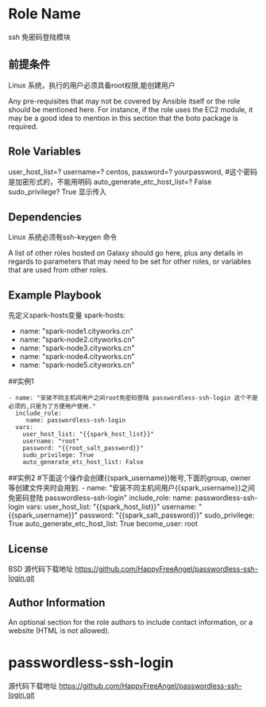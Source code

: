 Role Name
=========

ssh 免密码登陆模块

前提条件
------------
Linux 系统，执行的用户必须具备root权限,能创建用户


Any pre-requisites that may not be covered by Ansible itself or the role should be mentioned here. For instance, if the role uses the EC2 module, it may be a good idea to mention in this section that the boto package is required.

Role Variables
--------------
   user_host_list=?
   username=? centos,
   password=? yourpassword, #这个密码是加密形式的，不能用明码
   auto_generate_etc_host_list=? False
   sudo_privilege? True 显示传入

Dependencies
------------
Linux 系统必须有ssh-keygen 命令

A list of other roles hosted on Galaxy should go here, plus any details in regards to parameters that may need to be set for other roles, or variables that are used from other roles.

Example Playbook
----------------

先定义spark-hosts变量
spark-hosts:
  - name: "spark-node1.cityworks.cn"
  - name: "spark-node2.cityworks.cn"
  - name: "spark-node3.cityworks.cn"
  - name: "spark-node4.cityworks.cn"   
  - name: "spark-node5.cityworks.cn"
  

##实例1

    - name: "安装不同主机间用户之间root免密码登陆 passwordless-ssh-login 这个不是必须的,只是为了方便用户使用."
      include_role:
         name: passwordless-ssh-login
      vars:
        user_host_list: "{{spark_host_list}}"
        username: "root"
        password: "{{root_salt_password}}"
        sudo_privilege: True
        auto_generate_etc_host_list: False

##实例2
    #下面这个操作会创建{{spark_username}}帐号,下面的group, owner 等创建文件夹时会用到.
    - name: "安装不同主机间用户{{spark_username}}之间免密码登陆 passwordless-ssh-login"
      include_role:
         name: passwordless-ssh-login
      vars:
        user_host_list: "{{spark_host_list}}"
        username: "{{spark_username}}"
        password: "{{spark_salt_password}}"
        sudo_privilege: True
        auto_generate_etc_host_list: True
      become_user: root
      


License
-------

BSD
源代码下载地址
https://github.com/HappyFreeAngel/passwordless-ssh-login.git

Author Information
------------------

An optional section for the role authors to include contact information, or a website (HTML is not allowed).
# passwordless-ssh-login
源代码下载地址
https://github.com/HappyFreeAngel/passwordless-ssh-login.git
